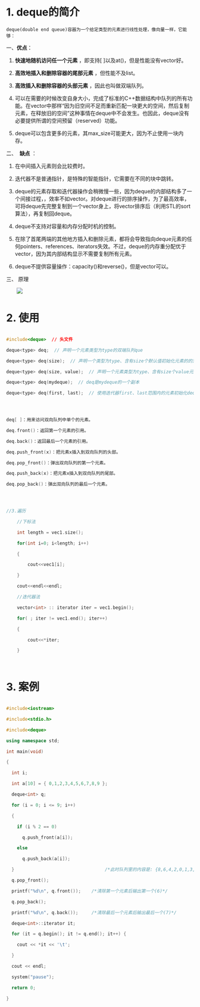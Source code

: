 

# 1. deque的简介
	deque(double end queue)容器为一个给定类型的元素进行线性处理，像向量一样，它能够：

  一、**优点**：

1. **快速地随机访问任一个元素** ，即支持[ ]以及at()，但是性能没有vector好。

2. **高效地插入和删除容器的尾部元素** ，但性能不及list。

3. **高效插入和删除容器的头部元素** ，因此也叫做双端队列。

4. 可以在需要的时候改变自身大小，完成了标准的C++数据结构中队列的所有功能。在vector中那样“因为旧空间不足而重新匹配一块更大的空间，然后复制元素，在释放旧的空间”这种事情在deque中不会发生。也因此，deque没有必要提供所谓的空间预留（reserved）功能。

5. deque可以包含更多的元素，其max_size可能更大，因为不止使用一块内存。

  二、  **缺点** ：

  

1. 在中间插入元素则会比较费时。

2. 迭代器不是普通指针，是特殊的智能指针，它需要在不同的块中跳转。

3. deque的元素存取和迭代器操作会稍微慢一些，因为deque的内部结构多了一个间接过程，，效率不如vector。对deque进行的排序操作，为了最高效率，可将deque先完整复制到一个vector身上，将vector排序后（利用STL的sort算法），再复制回deque。

4. deque不支持对容量和内存分配时机的控制。

5. 在除了首尾两端的其他地方插入和删除元素，都将会导致指向deque元素的任何pointers、references、iterators失效。不过，deque的内存重分配优于vector，因为其内部结构显示不需要复制所有元素。

6. deque不提供容量操作：capacity()和reverse()，但是vector可以。

  三、 原理

  

　　![](https://liuhao-aliyun-oss.oss-cn-beijing.aliyuncs.com/image.png)​

  

# 2. 使用

  

```C++

#include<deque>  // 头文件

deque<type> deq;  // 声明一个元素类型为type的双端队列que

deque<type> deq(size);  // 声明一个类型为type、含有size个默认值初始化元素的的双端队列que

deque<type> deq(size, value);  // 声明一个元素类型为type、含有size个value元素的双端队列que

deque<type> deq(mydeque);  // deq是mydeque的一个副本

deque<type> deq(first, last);  // 使用迭代器first、last范围内的元素初始化deq

  

```

  

```C++

deq[ ]：用来访问双向队列中单个的元素。

deq.front()：返回第一个元素的引用。

deq.back()：返回最后一个元素的引用。

deq.push_front(x)：把元素x插入到双向队列的头部。

deq.pop_front()：弹出双向队列的第一个元素。

deq.push_back(x)：把元素x插入到双向队列的尾部。

deq.pop_back()：弹出双向队列的最后一个元素。

  

```

  

```C++

//3.遍历

    //下标法

    int length = vec1.size();

    for(int i=0; i<length; i++)

    {

        cout<<vec1[i];

    }

    cout<<endl<<endl;

    //迭代器法

    vector<int> :: iterator iter = vec1.begin();

    for( ; iter != vec1.end(); iter++)

    {

        cout<<*iter;

    }

  

```

  

# 3. 案例

  

```C++

#include<iostream>

#include<stdio.h>

#include<deque>

using namespace std;

int main(void)

{

  int i;

  int a[10] = { 0,1,2,3,4,5,6,7,8,9 };

  deque<int> q;

  for (i = 0; i <= 9; i++)

  {

    if (i % 2 == 0)

      q.push_front(a[i]);

    else

      q.push_back(a[i]);

  }                                  /*此时队列里的内容是: {8,6,4,2,0,1,3,5,7,9}*/

  q.pop_front();

  printf("%d\n", q.front());    /*清除第一个元素后输出第一个(6)*/

  q.pop_back();

  printf("%d\n", q.back());     /*清除最后一个元素后输出最后一个(7)*/

  deque<int>::iterator it;

  for (it = q.begin(); it != q.end(); it++) {

    cout << *it << '\t';

  }

  cout << endl;

  system("pause");

  return 0;

}

```